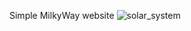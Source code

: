 Simple MilkyWay website
![solar_system](https://github.com/user-attachments/assets/86392329-8659-4f3e-b64d-d702f2dbce03)
